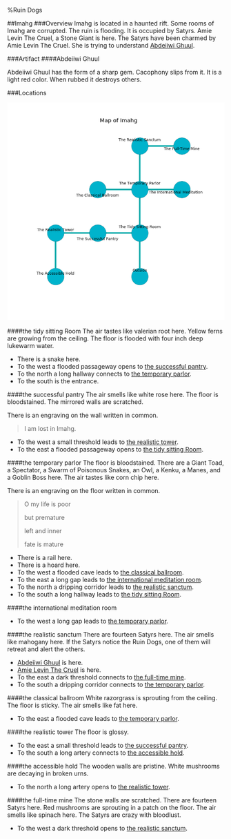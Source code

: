 %Ruin Dogs

##Imahg
###Overview
Imahg is located in a haunted rift. Some rooms of Imahg are corrupted. The ruin is flooding. It is occupied by Satyrs. <a name="Amie-Levin-The-Cruel"></a>Amie Levin The Cruel, a Stone Giant is here. The Satyrs have been charmed by Amie Levin The Cruel. She  is trying to understand [Abdeiiwi Ghuul](#Abdeiiwi-Ghuul). 



###Artifact
####<a name="Abdeiiwi-Ghuul"></a>Abdeiiwi Ghuul


Abdeiiwi Ghuul has the form of a sharp gem. Cacophony slips from it. It is a light red color. When rubbed it destroys others. 





###Locations


![](../v2/images/Imahg.png)

####<a name="the-tidy-sitting-Room"></a>the tidy sitting Room
The air tastes like valerian root here. Yellow ferns are growing from the ceiling. The floor is flooded with four inch deep lukewarm water. 



* There is a snake here.
* To the west a flooded passageway opens to [the successful pantry](#the-successful-pantry).
* To the north a long hallway connects to [the temporary parlor](#the-temporary-parlor).
* To the south is the entrance.


####<a name="the-successful-pantry"></a>the successful pantry
The air smells like white rose here. The floor is bloodstained. The mirrored walls are scratched. 

There is an engraving on the wall written in common. 

> I am lost in Imahg.
>


* To the west a small threshold leads to [the realistic tower](#the-realistic-tower).
* To the east a flooded passageway opens to [the tidy sitting Room](#the-tidy-sitting-Room).


####<a name="the-temporary-parlor"></a>the temporary parlor
The floor is bloodstained. There are a Giant Toad, a Spectator, a Swarm of Poisonous Snakes, an Owl, a Kenku, a Manes, and a Goblin Boss here. The air tastes like corn chip here. 

There is an engraving on the floor written in common. 

> O my life is poor
>
> but premature
>
> left and inner
>
> fate is mature
>


* There is a rail here.
* There is a hoard here.
* To the west a flooded cave leads to [the classical ballroom](#the-classical-ballroom).
* To the east a long gap leads to [the international meditation room](#the-international-meditation-room).
* To the north a dripping corridor leads to [the realistic sanctum](#the-realistic-sanctum).
* To the south a long hallway leads to [the tidy sitting Room](#the-tidy-sitting-Room).


####<a name="the-international-meditation-room"></a>the international meditation room




* To the west a long gap leads to [the temporary parlor](#the-temporary-parlor).


####<a name="the-realistic-sanctum"></a>the realistic sanctum
There are fourteen Satyrs here. The air smells like mahogany here. If the Satyrs notice the Ruin Dogs, one of them will retreat and alert the others. 



* [Abdeiiwi Ghuul](#Abdeiiwi-Ghuul) is here.
* [Amie Levin The Cruel](#Amie-Levin-The-Cruel) is here.
* To the east a dark threshold connects to [the full-time mine](#the-full-time-mine).
* To the south a dripping corridor connects to [the temporary parlor](#the-temporary-parlor).


####<a name="the-classical-ballroom"></a>the classical ballroom
White razorgrass is sprouting from the ceiling. The floor is sticky. The air smells like fat here. 



* To the east a flooded cave leads to [the temporary parlor](#the-temporary-parlor).


####<a name="the-realistic-tower"></a>the realistic tower
The floor is glossy. 



* To the east a small threshold leads to [the successful pantry](#the-successful-pantry).
* To the south a long artery connects to [the accessible hold](#the-accessible-hold).


####<a name="the-accessible-hold"></a>the accessible hold
The wooden walls are pristine. White mushrooms are decaying in broken urns. 



* To the north a long artery opens to [the realistic tower](#the-realistic-tower).


####<a name="the-full-time-mine"></a>the full-time mine
The stone walls are scratched. There are fourteen Satyrs here. Red mushrooms are sprouting in a patch on the floor. The air smells like spinach here. The Satyrs are crazy with bloodlust. 



* To the west a dark threshold opens to [the realistic sanctum](#the-realistic-sanctum).


